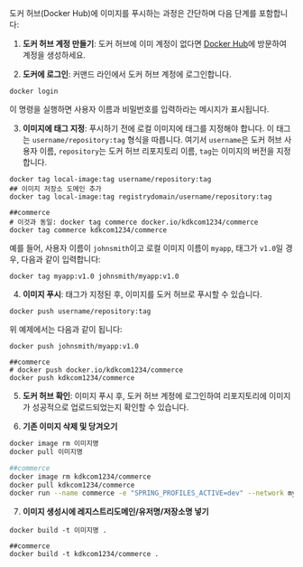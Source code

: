 도커 허브(Docker Hub)에 이미지를 푸시하는 과정은 간단하며 다음 단계를 포함합니다:

1. **도커 허브 계정 만들기**: 도커 허브에 이미 계정이 없다면 [Docker Hub](https://hub.docker.com/)에 방문하여 계정을 생성하세요.

2. **도커에 로그인**: 커맨드 라인에서 도커 허브 계정에 로그인합니다.

```shell
docker login
```

이 명령을 실행하면 사용자 이름과 비밀번호를 입력하라는 메시지가 표시됩니다.

3. **이미지에 태그 지정**: 푸시하기 전에 로컬 이미지에 태그를 지정해야 합니다. 이 태그는 `username/repository:tag` 형식을 따릅니다. 여기서 `username`은 도커 허브 사용자 이름, `repository`는 도커 허브 리포지토리 이름, `tag`는 이미지의 버전을 지정합니다.

```shell
docker tag local-image:tag username/repository:tag
## 이미지 저장소 도메인 추가
docker tag local-image:tag registrydomain/username/repository:tag

##commerce
# 이것과 동일: docker tag commerce docker.io/kdkcom1234/commerce
docker tag commerce kdkcom1234/commerce
```

예를 들어, 사용자 이름이 `johnsmith`이고 로컬 이미지 이름이 `myapp`, 태그가 `v1.0`일 경우, 다음과 같이 입력합니다:

```shell
docker tag myapp:v1.0 johnsmith/myapp:v1.0
```

4. **이미지 푸시**: 태그가 지정된 후, 이미지를 도커 허브로 푸시할 수 있습니다.

```shell
docker push username/repository:tag
```

위 예제에서는 다음과 같이 됩니다:

```shell
docker push johnsmith/myapp:v1.0

##commerce
# docker push docker.io/kdkcom1234/commerce
docker push kdkcom1234/commerce
```

5. **도커 허브 확인**: 이미지 푸시 후, 도커 허브 계정에 로그인하여 리포지토리에 이미지가 성공적으로 업로드되었는지 확인할 수 있습니다.

6. **기존 이미지 삭제 및 당겨오기**

```bash
docker image rm 이미지명
docker pull 이미지명

##commerce
docker image rm kdkcom1234/commerce
docker pull kdkcom1234/commerce
docker run --name commerce -e "SPRING_PROFILES_ACTIVE=dev" --network my-network -p 8081:8081 -d kdkcom1234/commerce
```

7. **이미지 생성시에 레지스트리도메인/유저명/저장소명 넣기**

```shell
docker build -t 이미지명 .

##commerce
docker build -t kdkcom1234/commerce .
```
